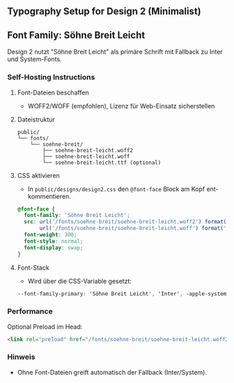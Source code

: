 ## Typography Setup for Design 2 (Minimalist)

## Font Family: Söhne Breit Leicht

Design 2 nutzt "Söhne Breit Leicht" als primäre Schrift mit Fallback zu Inter und System-Fonts.

### Self-Hosting Instructions

1. Font-Dateien beschaffen
   - WOFF2/WOFF (empfohlen), Lizenz für Web-Einsatz sicherstellen

2. Dateistruktur
   ```
   public/
   └── fonts/
       └── soehne-breit/
           ├── soehne-breit-leicht.woff2
           ├── soehne-breit-leicht.woff
           └── soehne-breit-leicht.ttf (optional)
   ```

3. CSS aktivieren
   - In `public/designs/design2.css` den `@font-face` Block am Kopf ent-kommentieren.

   ```css
   @font-face {
     font-family: 'Söhne Breit Leicht';
     src: url('/fonts/soehne-breit/soehne-breit-leicht.woff2') format('woff2'),
          url('/fonts/soehne-breit/soehne-breit-leicht.woff') format('woff');
     font-weight: 300;
     font-style: normal;
     font-display: swap;
   }
   ```

4. Font-Stack
   - Wird über die CSS-Variable gesetzt:
   ```css
   --font-family-primary: 'Söhne Breit Leicht', 'Inter', -apple-system, BlinkMacSystemFont, 'Segoe UI', system-ui, sans-serif;
   ```

### Performance

Optional Preload im Head:
```html
<link rel="preload" href="/fonts/soehne-breit/soehne-breit-leicht.woff2" as="font" type="font/woff2" crossorigin>
```

### Hinweis
- Ohne Font-Dateien greift automatisch der Fallback (Inter/System).

